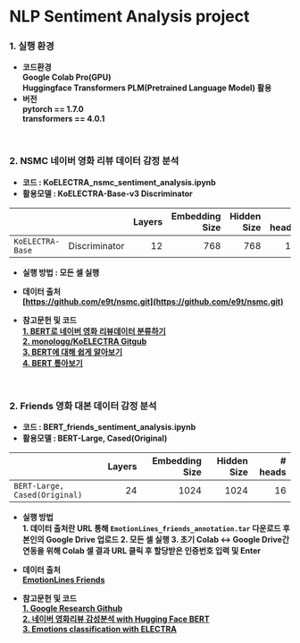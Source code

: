 # NLP Sentiment Analysis project

### 1. 실행 환경
- <b> 코드환경<br>
<t> Google Colab Pro(GPU)<br>
<t> Huggingface Transformers PLM(Pretrained Language Model) 활용
- <b>버전<br>
pytorch == 1.7.0<br>
transformers == 4.0.1<br>

<br>

### 2. NSMC 네이버 영화 리뷰 데이터 감정 분석

 - 코드 :  KoELECTRA_nsmc_sentiment_analysis.ipynb
 - 활용모델 : KoELECTRA-Base-v3 Discriminator

|                   |               | Layers | Embedding Size | Hidden Size | # heads |
| ----------------- | ------------: | -----: | -------------: | ----------: | ------: |
| `KoELECTRA-Base`  | Discriminator |     12 |            768 |         768 |      12 |


- <b>실행 방법 : 모든 셀 실행<br>


- <b>데이터 출처</b>  
<t>[https://github.com/e9t/nsmc.git](https://github.com/e9t/nsmc.git)


- <b>참고문헌 및 코드</b>    
 <t>[1. BERT로 네이버 영화 리뷰데이터 분류하기](http://yonghee.io/bert_binary_classification_naver/)<br>
 <t>[2. monologg/KoELECTRA Gitgub](https://github.com/monologg/KoELECTRA)<br>
 <t>[3. BERT에 대해 쉽게 알아보기](https://ebbnflow.tistory.com/151)<br>
 <t>[4. BERT 톺아보기](http://docs.likejazz.com/bert/)<br>
<br>


### 2. Friends 영화 대본 데이터 감정 분석

 - 코드 :  BERT_friends_sentiment_analysis.ipynb
 - 활용모델 : BERT-Large, Cased(Original)

|                                | Layers | Embedding Size | Hidden Size | # heads |
| ------------------------------ | -----: | -------------: | ----------: | ------: |
| `BERT-Large, Cased(Original)`  |     24 |           1024 |        1024 |      16 |

- <b>실행 방법</b>  
<t>1.  데이터 출처란 URL 통해 `EmotionLines_friends_annotation.tar` 다운로드 후 본인의 Google Drive 업로드
<t>2.  모든 셀 실행
<t>3.  초기 Colab ↔ Google Drive간 연동을 위해 Colab 셀 결과 URL 클릭 후 할당받은 인증번호 입력 및 Enter


- <b>데이터 출처</b>  
<t>[EmotionLines Friends](http://doraemon.iis.sinica.edu.tw/emotionlines/download.html)


- <b>참고문헌 및 코드<br>
<t>[1. Google Research Github](https://github.com/google-research/bert)<br>
<t>[2. 네이버 영화리뷰 감성분석 with Hugging Face BERT](https://colab.research.google.com/drive/1tIf0Ugdqg4qT7gcxia3tL7und64Rv1dP)<br>
<t>[3. Emotions classification with ELECTRA](https://github.com/jiwonny/nlp_emotion_classification/blob/master/friends_electra.ipynb)<br>
